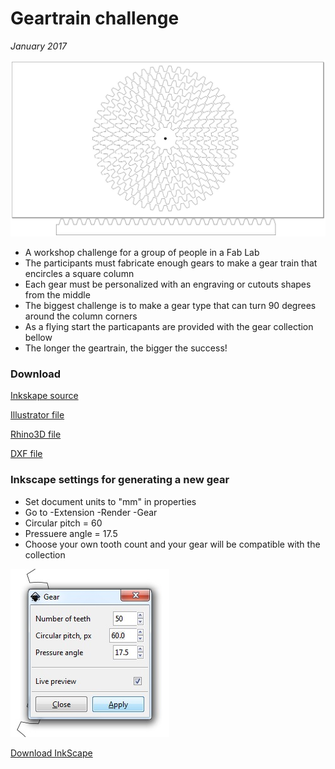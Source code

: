 # Geartrain challenge
*January 2017*

![Gears](./img/Gear-collection.jpg)

* A workshop challenge for a group of people in a Fab Lab
* The participants must fabricate enough gears to make a gear train that encircles a square column
* Each gear must be personalized with an engraving or cutouts shapes from the middle
* The biggest challenge is to make a gear type that can turn 90 degrees around the column corners
* As a flying start the particapants are provided with the gear collection bellow
* The longer the geartrain, the bigger the success!


### Download

[Inkskape source](./Gear_collection__circular_pitch_60.0__pressure_angle_17.5.svg)

[Illustrator file](./Gear_collection__circular_pitch_60.0__pressure_angle_17.5.ai)

[Rhino3D file](./Gear_collection__circular_pitch_60.0__pressure_angle_17.5.3dm)

[DXF file](./Gear_collection__circular_pitch_60.0__pressure_angle_17.5.dxf)

### Inkscape settings for generating a new gear

* Set document units to "mm" in properties
* Go to -Extension -Render -Gear
* Circular pitch = 60
* Pressuere angle = 17.5
* Choose your own tooth count and your gear will be compatible with the collection

![Settings](./img/Gear-settings-inkscape-gear-generator.jpg)

[Download InkScape](www.inkscape.org)

